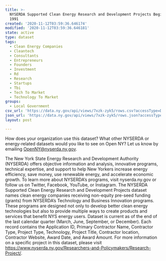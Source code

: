 ```yaml
---
title: >-
  NYSERDA Supported Clean Energy Research and Development Projects Beginning
  1991
created: '2020-11-12T03:59:36.646174'
modified: '2020-11-12T03:59:36.646181'
state: active
type: dataset
tags:
  - Clean Energy Companies
  - Cleantech
  - Consultants
  - Entrepreneurs
  - Founders
  - Investment
  - Rd
  - Research
  - Startups
  - Tbi
  - Tech To Market
  - Technology To Market
groups:
  - Local Government
csv_url: 'https://data.ny.gov/api/views/7xzk-zyk5/rows.csv?accessType=DOWNLOAD'
json_url: 'https://data.ny.gov/api/views/7xzk-zyk5/rows.json?accessType=DOWNLOAD'
layout: post

---
```

How does your organization use this dataset? What other NYSERDA or energy-related datasets would you like to see on Open NY? Let us know by emailing OpenNY@nyserda.ny.gov.

The New York State Energy Research and Development Authority (NYSERDA) offers objective information and analysis, innovative programs, technical expertise, and support to help New Yorkers increase energy efficiency, save money, use renewable energy, and accelerate economic growth. To learn more about NYSERDA’s programs, visit nyserda.ny.gov or follow us on Twitter, Facebook, YouTube, or Instagram. The NYSERDA Supported Clean Energy Research and Development Projects dataset names clean energy companies receiving non-equity pre-seed funding (grants) from NYSERDA’s Technology and Business Innovation programs. These programs are designed not only to develop better clean energy technologies but also to provide multiple ways to create products and services that benefit NYS energy users. Dataset is current as of the end of the last calendar quarter (March, June, September, or December). Each record contains the Application ID, Primary Contractor Name, Contractor Type, Project Type, Technology, Project Title, Contractor location, Contractor Website, Award Date, and Award Amount. For more information on a specific project in this dataset, please visit https://www.nyserda.ny.gov/Researchers-and-Policymakers/Research-Project/.
